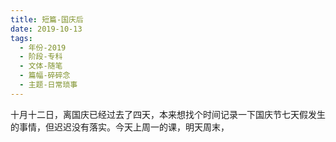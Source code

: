 ```yaml
---
title: 短篇-国庆后
date: 2019-10-13
tags:
  - 年份-2019
  - 阶段-专科
  - 文体-随笔
  - 篇幅-碎碎念
  - 主题-日常琐事
---
```


十月十二日，离国庆已经过去了四天，本来想找个时间记录一下国庆节七天假发生的事情，但迟迟没有落实。今天上周一的课，明天周末，
